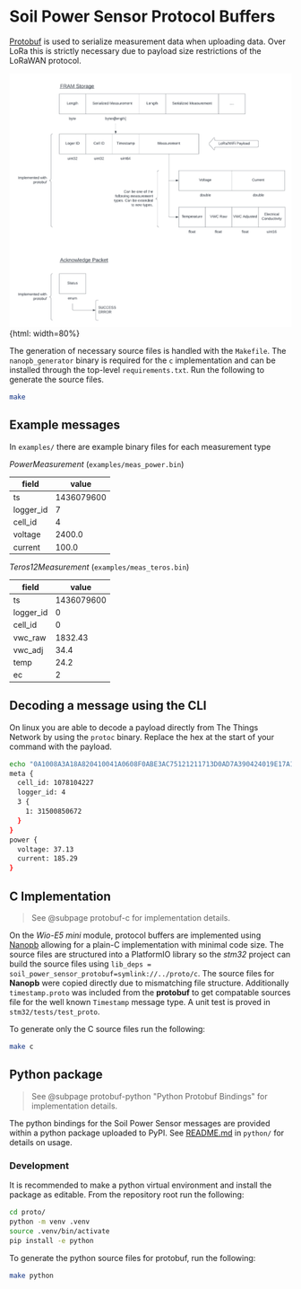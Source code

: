 # Soil Power Sensor Protocol Buffers

[Protobuf](https://protobuf.dev/) is used to serialize measurement data when uploading data. Over LoRa this is strictly necessary due to payload size restrictions of the LoRaWAN protocol.

![Serialized data block diagram](/images/serialized_structure.png) {html: width=80%}

The generation of necessary source files is handled with the `Makefile`. The `nanopb_generator` binary is required for the `c` implementation and can be installed through the top-level `requirements.txt`. Run the following to generate the source files.

```bash
make
```

## Example messages

In `examples/` there are example binary files for each measurement type

*PowerMeasurement* (`examples/meas_power.bin`)

| field | value |
| --- | --- |
| ts | 1436079600 |
| logger_id | 7 |
| cell_id | 4 |
| voltage | 2400.0 |
| current | 100.0 |

*Teros12Measurement* (`examples/meas_teros.bin`)

| field | value |
| --- | --- |
| ts | 1436079600 |
| logger_id | 0 |
| cell_id | 0 |
| vwc_raw | 1832.43 |
| vwc_adj | 34.4 |
| temp | 24.2 |
| ec | 2 | 

## Decoding a message using the CLI

On linux you are able to decode a payload directly from The Things Network by using the `protoc` binary. Replace the hex at the start of your command with the payload.

``` bash
echo "0A1008A3A18A820410041A0608F0ABE3AC75121211713D0AD7A390424019E17A14AE47296740" | xxd -r -p | protoc --decode Measurement soil_power_sensor.proto 
meta {
  cell_id: 1078104227
  logger_id: 4
  3 {
    1: 31500850672
  }
}
power {
  voltage: 37.13
  current: 185.29
}
```

## C Implementation

> See @subpage protobuf-c for implementation details. 

On the *Wio-E5 mini* module, protocol buffers are implemented using [Nanopb](https://jpa.kapsi.fi/nanopb/) allowing for a plain-C implementation with minimal code size. The source files are structured into a PlatformIO library so the *stm32* project can build the source files using `lib_deps = soil_power_sensor_protobuf=symlink://../proto/c`. The source files for **Nanopb** were copied directly due to mismatching file structure. Additionally `timestamp.proto` was included from the **protobuf** to get compatable sources file for the well known `Timestamp` message type. A unit test is proved in `stm32/tests/test_proto`.

To generate only the C source files run the following:

```bash
make c
```

## Python package

> See @subpage protobuf-python "Python Protobuf Bindings" for implementation details.

The python bindings for the Soil Power Sensor messages are provided within a python package uploaded to PyPI. See [README.md](./python/README.md) in `python/` for details on usage.

### Development

It is recommended to make a python virtual environment and install the package as editable. From the repository root run the following:

```bash
cd proto/
python -m venv .venv
source .venv/bin/activate
pip install -e python
```

To generate the python source files for protobuf, run the following:

```bash
make python
```